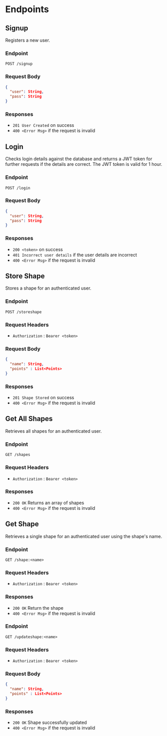 # Endpoints

## Signup

Registers a new user.

### Endpoint

```http
POST /signup
```

### Request Body

```json
{
  "user": String,
  "pass": String
}
```

### Responses

- `201 User Created` on success
- `400 <Error Msg>` if the request is invalid

## Login

Checks login details against the database and returns a JWT token for further requests if the details are correct. The JWT token is valid for 1 hour.

### Endpoint

```http
POST /login
```

### Request Body

```json
{
  "user": String,
  "pass": String
}
```

### Responses

- `200 <token>` on success
- `401 Incorrect user details` if the user details are incorrect
- `400 <Error Msg>` if the request is invalid

## Store Shape

Stores a shape for an authenticated user.

### Endpoint

```http
POST /storeshape
```

### Request Headers

- `Authorization` : `Bearer <token>`

### Request Body

```json
{
  "name": String,
  "points" : List<Points>
}
```

### Responses

- `201 Shape Stored` on success
- `400 <Error Msg>` if the request is invalid

## Get All Shapes

Retrieves all shapes for an authenticated user.

### Endpoint

```http
GET /shapes
```

### Request Headers

- `Authorization` : `Bearer <token>`

### Responses

- `200 OK` Returns an array of shapes
- `400 <Error Msg>` if the request is invalid

## Get Shape

Retrieves a single shape for an authenticated user using the shape's name.

### Endpoint

```http
GET /shape:<name>
```

### Request Headers

- `Authorization` : `Bearer <token>`

### Responses

- `200 OK` Return the shape
- `400 <Error Msg>` if the request is invalid

### Endpoint

```http
GET /updateshape:<name>
```

### Request Headers

- `Authorization` : `Bearer <token>`

### Request Body

```json
{
  "name": String,
  "points" : List<Points>
}
```
### Responses

- `200 OK` Shape successfully updated
- `400 <Error Msg>` if the request is invalid
